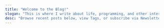 ```yaml
---
title: "Welcome to the Blog!"
slogan: "This is where I write about life, programming, and other interests."
desc: "Browse recent posts below, view Tags, or subscribe via Newsletter or RSS."
---
```

